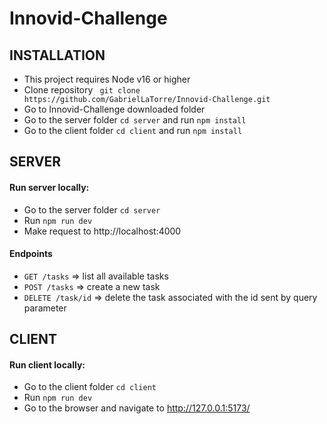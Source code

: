 # Innovid-Challenge

## INSTALLATION

- This project requires Node v16 or higher
- Clone repository ``` git clone https://github.com/GabrielLaTorre/Innovid-Challenge.git```
- Go to Innovid-Challenge downloaded folder
- Go to the server folder  ``` cd server ```  and run  ```npm install```
- Go to the client folder  ``` cd client ```  and run  ```npm install```


## SERVER

#### Run server locally:
- Go to the server folder  ``` cd server ```
- Run  ``` npm run dev ```
- Make request to http://localhost:4000

#### Endpoints
- ```GET /tasks```  => list all available tasks
- ```POST /tasks```  => create a new task
- ```DELETE /task/id```  => delete the task associated with the id sent by query parameter


## CLIENT

#### Run client locally:
- Go to the client folder  ``` cd client ```
- Run  ``` npm run dev ```
- Go to the browser and navigate to http://127.0.0.1:5173/
